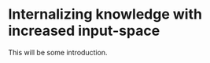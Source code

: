 # Internalizing knowledge with increased input-space
This will be some introduction.

```{tableofcontents}
```
